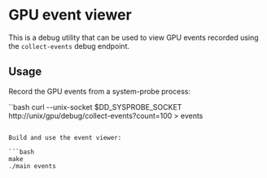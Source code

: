 # GPU event viewer

This is a debug utility that can be used to view GPU events recorded using the `collect-events` debug endpoint.

## Usage

Record the GPU events from a system-probe process:

``bash
curl --unix-socket $DD_SYSPROBE_SOCKET http://unix/gpu/debug/collect-events?count=100 > events
```

Build and use the event viewer:

```bash
make
./main events
```
